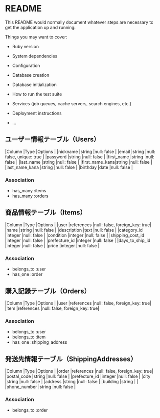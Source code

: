 # README

This README would normally document whatever steps are necessary to get the
application up and running.

Things you may want to cover:

* Ruby version

* System dependencies

* Configuration

* Database creation

* Database initialization

* How to run the test suite

* Services (job queues, cache servers, search engines, etc.)

* Deployment instructions

* ...

## ユーザー情報テーブル（Users）
|Column         |Type   |Options                        |
|nickname       |string |null: false                    |
|email          |string |null: false, unique: true      |
|password       |string |null: false                    |
|first_name     |string |null: false                    |
|last_name      |string |null: false                    |
|first_name_kana|string |null: false                    |
|last_name_kana |string |null: false                    |
|birthday       |date   |null: false                    |

### Association
- has_many :items
- has_many :orders

## 商品情報テーブル（Items）
|Column              |Type        |Options                       |
|user                |references	|null: false, foreign_key: true|
|name	               |string  	  |null: false                   |
|description	       |text	      |null: false                   |
|category_id         |integer	    |null: false                   |
|condition	         |integer	    |null: false                   |
|shipping_cost_id	   |integer	    |null: false                   |
|prefecture_id       |integer	    |null: false                   |
|days_to_ship_id 	   |integer	    |null: false                   |
|price	             |integer	    |null: false                   |

### Association
- belongs_to :user
- has_one :order

## 購入記録テーブル（Orders）
|Column   |Type       |Options                       |
|user   	|references	|null: false, foreign_key: true|
|item   	|references	|null: false, foreign_key: true|

### Association
- belongs_to :user
- belongs_to :item
- has_one :shipping_address

## 発送先情報テーブル（ShippingAddresses）
|Column          |Type        |Options                       |
|order  	       |references	|null: false, foreign_key: true|
|postal_code	   |string	    |null: false                   |
|prefecture_id 	 |integer	    |null: false                   |
|city	           |string	    |null: false                   |
|address         |string	    |null: false                   |
|building        |string	    |                              |
|phone_number	   |string	    |null: false                   |

### Association
- belongs_to :order
